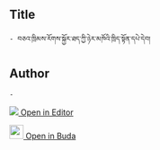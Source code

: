 ## Title
	- བཅའ་ཁྲིམས་རོགས་སྐྱོར་ཐད་ཀྱི་ཉེར་མཁོའི་ཁྲིད་སྟོན་དཔེ་དེབ།

## Author
	- 



[<img src="https://img.icons8.com/color/25/000000/edit-property.png"> Open in Editor](http://editor.openpecha.org/P010603)

[<img width="25" src="https://library.bdrc.io/icons/BUDA-small.svg"> Open in Buda](https://library.bdrc.io/show/bdr:IE0OPP010603)
